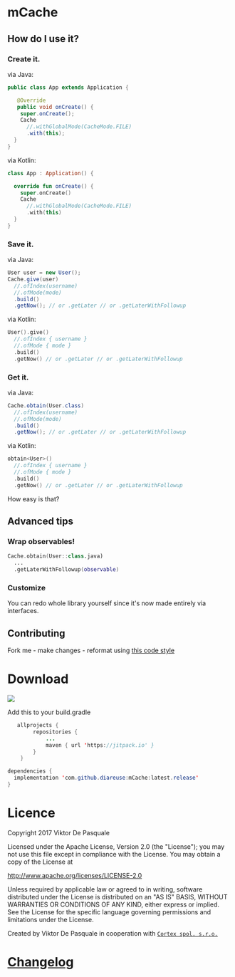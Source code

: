 # mCache

## How do I use it?

### Create it.

via Java:
```java
public class App extends Application {

   @Override
   public void onCreate() {
    super.onCreate();
    Cache
      //.withGlobalMode(CacheMode.FILE)
      .with(this);
  }
}
```
via Kotlin:
```kotlin
class App : Application() {

  override fun onCreate() {
    super.onCreate()
    Cache
      //.withGlobalMode(CacheMode.FILE)
      .with(this)
  }
}
```

### Save it.

via Java:
```java
User user = new User();
Cache.give(user)
  //.ofIndex(username)
  //.ofMode(mode)
  .build()
  .getNow(); // or .getLater // or .getLaterWithFollowup
```
via Kotlin:
```kotlin
User().give()
  //.ofIndex { username }
  //.ofMode { mode }
  .build()
  .getNow() // or .getLater // or .getLaterWithFollowup
```

### Get it.

via Java:
```java
Cache.obtain(User.class)
  //.ofIndex(username)
  //.ofMode(mode)
  .build()
  .getNow(); // or .getLater // or .getLaterWithFollowup
```
via Kotlin:
```kotlin
obtain<User>()
  //.ofIndex { username }
  //.ofMode { mode }
  .build()
  .getNow() // or .getLater // or .getLaterWithFollowup
```

How easy is that?

## Advanced tips

### Wrap observables!

```kotlin
Cache.obtain(User::class.java)
  ...
  .getLaterWithFollowup(observable)
```

### Customize

You can redo whole library yourself since it's now made entirely via interfaces.

## Contributing

Fork me - make changes - reformat using [this code style](https://github.com/diareuse/contributing/blob/master/ImprovedGoogleStyle.xml)

# Download

[![](https://jitpack.io/v/diareuse/mCache.svg)](https://jitpack.io/#diareuse/mCache)

Add this to your build.gradle

```java
   allprojects {
		repositories {
			...
			maven { url 'https://jitpack.io' }
		}
	}
```

```java
dependencies {
  implementation 'com.github.diareuse:mCache:latest.release'
}
```

# Licence

Copyright 2017 Viktor De Pasquale

Licensed under the Apache License, Version 2.0 (the "License");
you may not use this file except in compliance with the License.
You may obtain a copy of the License at

http://www.apache.org/licenses/LICENSE-2.0

Unless required by applicable law or agreed to in writing, software
distributed under the License is distributed on an "AS IS" BASIS,
WITHOUT WARRANTIES OR CONDITIONS OF ANY KIND, either express or implied.
See the License for the specific language governing permissions and
limitations under the License.

Created by Viktor De Pasquale in cooperation with [`Cortex spol. s.r.o.`](https://www.cortex.cz/)

# [Changelog](https://github.com/diareuse/mCache/blob/master/CHANGELOG.md)
